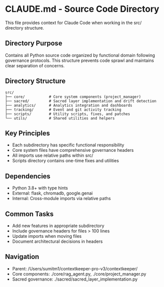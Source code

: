 # CLAUDE.md - Source Code Directory

This file provides context for Claude Code when working in the src/ directory structure.

## Directory Purpose
Contains all Python source code organized by functional domain following governance protocols. This structure prevents code sprawl and maintains clear separation of concerns.

## Directory Structure
```
src/
├── core/           # Core system components (project_manager)
├── sacred/         # Sacred layer implementation and drift detection
├── analytics/      # Analytics integration and dashboards
├── tracking/       # Event and git activity tracking
├── scripts/        # Utility scripts, fixes, and patches
└── utils/          # Shared utilities and helpers
```

## Key Principles
- Each subdirectory has specific functional responsibility
- Core system files have comprehensive governance headers
- All imports use relative paths within src/
- Scripts directory contains one-time fixes and utilities

## Dependencies
- Python 3.8+ with type hints
- External: flask, chromadb, google.genai
- Internal: Cross-module imports via relative paths

## Common Tasks
- Add new features in appropriate subdirectory
- Include governance headers for files > 100 lines
- Update imports when moving files
- Document architectural decisions in headers

## Navigation
- Parent: /Users/sumitm1/contextkeeper-pro-v3/contextkeeper/
- Core components: ./core/rag_agent.py, ./core/project_manager.py
- Sacred governance: ./sacred/sacred_layer_implementation.py